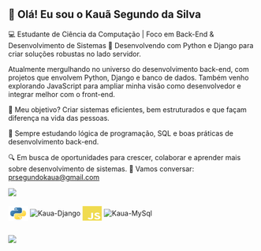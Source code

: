 ## 👋 Olá! Eu sou o Kauã Segundo da Silva
💻 Estudante de Ciência da Computação | Foco em Back-End & Desenvolvimento de Sistemas
🐍 Desenvolvendo com Python e Django para criar soluções robustas no lado servidor.

Atualmente mergulhando no universo do desenvolvimento back-end, com projetos que envolvem Python, Django e banco de dados. Também venho explorando JavaScript para ampliar minha visão como desenvolvedor e integrar melhor com o front-end.

🎯 Meu objetivo? Criar sistemas eficientes, bem estruturados e que façam diferença na vida das pessoas.

📖 Sempre estudando lógica de programação, SQL e boas práticas de desenvolvimento back-end.

🔍 Em busca de oportunidades para crescer, colaborar e aprender mais sobre desenvolvimento de sistemas.
📧 Vamos conversar: prsegundokaua@gmail.com

<div>
  <a href="https://beacons.ai/kaua-segundo">
    <img height="180em" src="https://github-readme-stats.vercel.app/api?username=kaua-segundo&show_icons=true&theme=dracula&bg_color=00000000&include_all_commits=true&count_private=true"/>
  </a>
</div>

<div style="display: inline_block"><br>
  <img align="center" alt="Kaua-Python" height="30" width="40" src="https://raw.githubusercontent.com/devicons/devicon/master/icons/python/python-original.svg">
  <img align="center" alt="Kaua-Django" height="30" width="40" src= "https://cdn.jsdelivr.net/gh/devicons/devicon@latest/icons/django/django-plain.svg" />
  <img align="center" alt="Kaua-Js" height="30" width="40" src="https://raw.githubusercontent.com/devicons/devicon/master/icons/javascript/javascript-plain.svg">
  <img align="center" alt="Kaua-MySql" height="30" width="40" src= "https://cdn.jsdelivr.net/gh/devicons/devicon@latest/icons/mysql/mysql-plain-wordmark.svg">
  
</div>
  
##

<div>
  <a href="www.linkedin.com/in/kauã-segundo-05471231a" target="_blank"><img src="https://img.shields.io/badge/-LinkedIn-%230077B5?style=for-the-badge&logo=linkedin&logoColor=white" target="_blank"></a> 
</div>


